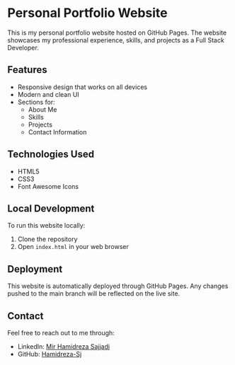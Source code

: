 # Personal Portfolio Website

This is my personal portfolio website hosted on GitHub Pages. The website showcases my professional experience, skills, and projects as a Full Stack Developer.

## Features

- Responsive design that works on all devices
- Modern and clean UI
- Sections for:
  - About Me
  - Skills
  - Projects
  - Contact Information

## Technologies Used

- HTML5
- CSS3
- Font Awesome Icons

## Local Development

To run this website locally:

1. Clone the repository
2. Open `index.html` in your web browser

## Deployment

This website is automatically deployed through GitHub Pages. Any changes pushed to the main branch will be reflected on the live site.

## Contact

Feel free to reach out to me through:
- LinkedIn: [Mir Hamidreza Sajjadi](https://www.linkedin.com/in/mirhamidreza-sajjadi/)
- GitHub: [Hamidreza-Sj](https://github.com/Hamidreza-Sj)